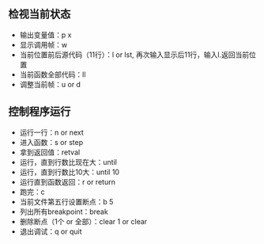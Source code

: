 ## 检视当前状态

- 输出变量值：p x
- 显示调用帧：w
- 当前位置前后源代码（11行）：l or lst, 再次输入显示后11行，输入l.返回当前位置
- 当前函数全部代码：ll
- 调整当前帧：u or d

## 控制程序运行

- 运行一行：n or next
- 进入函数：s or step
- 拿到返回值：retval
- 运行，直到行数比现在大：until
- 运行，直到行数比10大：until 10
- 运行直到函数返回：r or return
- 跑完：c
- 当前文件第五行设置断点：b 5
- 列出所有breakpoint：break
- 删除断点（1个 or 全部）：clear 1 or clear
- 退出调试：q or quit
